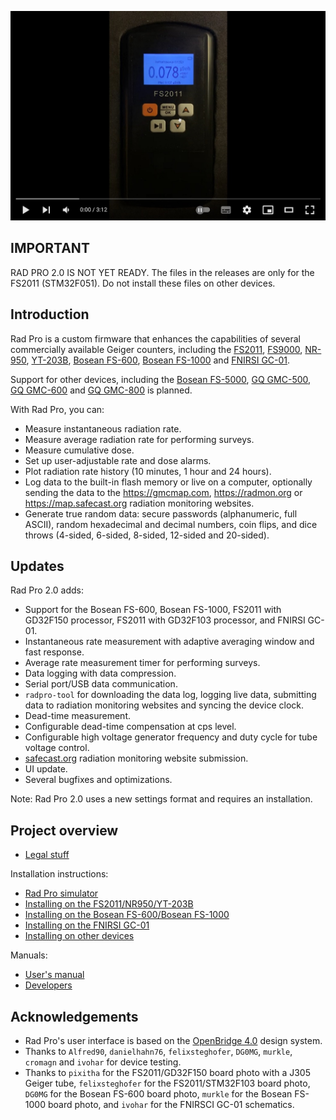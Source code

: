[![Rad Pro Demonstration](docs/img/radpro-video.jpg)](https://www.youtube.com/watch?v=7dpVG1jSLn8)

## IMPORTANT

RAD PRO 2.0 IS NOT YET READY. The files in the releases are only for the FS2011 (STM32F051). Do not install these files on other devices.

## Introduction

Rad Pro is a custom firmware that enhances the capabilities of several commercially available Geiger counters, including the [FS2011](https://www.amazon.com/s?k=fs2011), [FS9000](https://www.amazon.com/s?k=fs9000), [NR-950](https://www.amazon.com/s?k=nr950), [YT-203B](https://www.amazon.com/s?k=yt-203b), [Bosean FS-600](https://www.bosean.net/products/nuclear_radiation_detector.html), [Bosean FS-1000](https://www.bosean.net/products/FS-1000_nuclear_radiation_detector.html) and [FNIRSI GC-01](https://www.fnirsi.com.cn/product/704376090398953472).

Support for other devices, including the [Bosean FS-5000](https://www.bosean.net/FS-5000-Nuclear-Radiation-Detector.html), [GQ GMC-500](https://www.gqelectronicsllc.com/comersus/store/comersus_viewItem.asp?idProduct=5629), [GQ GMC-600](https://www.gqelectronicsllc.com/comersus/store/comersus_viewItem.asp?idProduct=5637) and [GQ GMC-800](https://www.gqelectronicsllc.com/comersus/store/comersus_viewItem.asp?idProduct=5859) is planned.

With Rad Pro, you can:

* Measure instantaneous radiation rate.
* Measure average radiation rate for performing surveys.
* Measure cumulative dose.
* Set up user-adjustable rate and dose alarms.
* Plot radiation rate history (10 minutes, 1 hour and 24 hours).
* Log data to the built-in flash memory or live on a computer, optionally sending the data to the https://gmcmap.com, https://radmon.org or https://map.safecast.org radiation monitoring websites.
* Generate true random data: secure passwords (alphanumeric, full ASCII), random hexadecimal and decimal numbers, coin flips, and dice throws (4-sided, 6-sided, 8-sided, 12-sided and 20-sided).

## Updates

Rad Pro 2.0 adds:

* Support for the Bosean FS-600, Bosean FS-1000, FS2011 with GD32F150 processor, FS2011 with GD32F103 processor, and FNIRSI GC-01.
* Instantaneous rate measurement with adaptive averaging window and fast response.
* Average rate measurement timer for performing surveys.
* Data logging with data compression.
* Serial port/USB data communication.
* `radpro-tool` for downloading the data log, logging live data, submitting data to radiation monitoring websites and syncing the device clock.
* Dead-time measurement.
* Configurable dead-time compensation at cps level.
* Configurable high voltage generator frequency and duty cycle for tube voltage control.
* [safecast.org](https://map.safecast.org) radiation monitoring website submission.
* UI update.
* Several bugfixes and optimizations.

Note: Rad Pro 2.0 uses a new settings format and requires an installation.

## Project overview

* [Legal stuff](docs/legal.md)

Installation instructions:

* [Rad Pro simulator](docs/install-simsdl.md)
* [Installing on the FS2011/NR950/YT-203B](docs/install-fs2011.md)
* [Installing on the Bosean FS-600/Bosean FS-1000](docs/install-fs600-fs1000.md)
* [Installing on the FNIRSI GC-01](docs/install-gc01.md)
* [Installing on other devices](docs/install-other.md)

Manuals:

* [User's manual](docs/manual.md)
* [Developers](docs/developers.md)

## Acknowledgements

* Rad Pro's user interface is based on the [OpenBridge 4.0](https://www.openbridge.no/) design system.
* Thanks to `Alfred90`, `danielhahn76`, `felixsteghofer`, `DG0MG`, `murkle`, `cromagn` and `ivohar` for device testing.
* Thanks to `pixitha` for the FS2011/GD32F150 board photo with a J305 Geiger tube, `felixsteghofer` for the FS2011/STM32F103 board photo, `DG0MG` for the Bosean FS-600 board photo, `murkle` for the Bosean FS-1000 board photo, and `ivohar` for the FNIRSCI GC-01 schematics.

